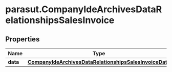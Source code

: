 # parasut.CompanyIdeArchivesDataRelationshipsSalesInvoice

## Properties
Name | Type | Description | Notes
------------ | ------------- | ------------- | -------------
**data** | [**CompanyIdeArchivesDataRelationshipsSalesInvoiceData**](CompanyIdeArchivesDataRelationshipsSalesInvoiceData.md) |  | [optional] 


